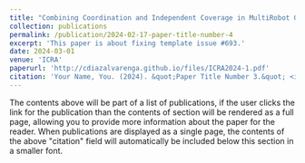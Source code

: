 ```yaml
---
title: "Combining Coordination and Independent Coverage in MultiRobot Graph Patrolling"
collection: publications
permalink: /publication/2024-02-17-paper-title-number-4
excerpt: 'This paper is about fixing template issue #693.'
date: 2024-03-01
venue: 'ICRA'
paperurl: 'http://cdiazalvarenga.github.io/files/ICRA2024-1.pdf'
citation: 'Your Name, You. (2024). &quot;Paper Title Number 3.&quot; <i>GitHub Journal of Bugs</i>. 1(3).'
---
```


The contents above will be part of a list of publications, if the user clicks the link for the publication than the contents of section will be rendered as a full page, allowing you to provide more information about the paper for the reader. When publications are displayed as a single page, the contents of the above "citation" field will automatically be included below this section in a smaller font.
